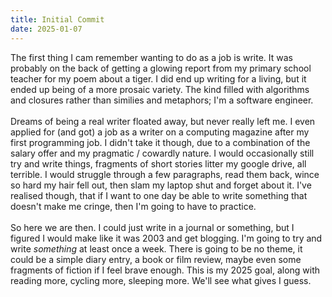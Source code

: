 ```yaml
---
title: Initial Commit
date: 2025-01-07
---
```


The first thing I cam remember wanting to do as a job is write. 
It was probably on the back of getting a glowing report from my primary school teacher for my poem about a tiger.
I did end up writing for a living, but it ended up being of a more prosaic variety. 
The kind filled with algorithms and closures rather than similies and metaphors; I'm a software engineer.
<br/>
<br/>
Dreams of being a real writer floated away, but never really left me.
I even applied for (and got) a job as a writer on a computing magazine after my first programming job.
I didn't take it though, due to a combination of the salary offer and my pragmatic / cowardly nature.
I would occasionally still try and write things, fragments of short stories litter my google drive, all terrible.
I would struggle through a few paragraphs, read them back, wince so hard my hair fell out, then slam my laptop shut and forget about it.
I've realised though, that if I want to one day be able to write something that doesn't make me cringe, then I'm going to have to practice.
<br/>
<br/>
So here we are then. I could just write in a journal or something, but I figured I would make like it was 2003 and get blogging.
I'm going to try and write _something_ at least once a week.
There is going to be no theme, it could be a simple diary entry, a book or film review, maybe even some fragments of fiction if I feel brave enough.
This is my 2025 goal, along with reading more, cycling more, sleeping more. We'll see what gives I guess.
<br/>
<br/>
